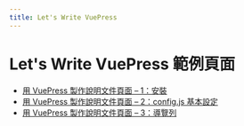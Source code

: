 ```yaml
---
title: Let's Write VuePress
---
```

# Let's Write VuePress 範例頁面

- [用 VuePress 製作說明文件頁面 – 1：安裝](https://www.letswrite.tw/vuepress-document-setup/)
- [用 VuePress 製作說明文件頁面 – 2：config.js 基本設定](https://www.letswrite.tw/vuepress-document-basic/)
- [用 VuePress 製作說明文件頁面 – 3：導覽列](https://www.letswrite.tw/vuepress-document-nav/)